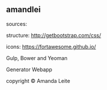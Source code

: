 ## amandlei

sources:

structure:
http://getbootstrap.com/css/

icons:
https://fortawesome.github.io/

Gulp, Bower and Yeoman 

Generator Webapp  

copyright © Amanda Leite